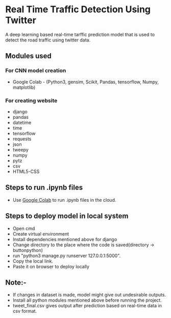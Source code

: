 # Real Time Traffic Detection Using Twitter

A deep learning based real-time tarffic prediction model that is used to detect the road traffic using twitter data.
 
## Modules used

### For CNN model creation

* Google Colab - (Python3, gensim, Scikit, Pandas, tensorflow, Numpy, matplotlib)

### For creating website

* django
* pandas
* datetime
* time
* tensorflow
* requests
* json
* tweepy
* numpy
* pytz
* csv
* HTML5-CSS

## Steps to run .ipynb files

* Use [Google Colab](https://colab.research.google.com/notebooks/) to run .ipynb files in the cloud.

## Steps to deploy model in local system

* Open cmd
* Create virtual environment
* Install dependencies mentioned above for django
* Change directory to the place where the code is saved(directory -> buttonpython)
* run "python3 manage.py runserver 127.0.0.1:5000". 
* Copy the local link.
* Paste it on browser to deploy locally

## Note:-

* If changes in dataset is made, model might give out undesirable outputs.
* Install all python modules mentioned above before running the project.
* tweet_final.csv gives output after prediction based on real-time  data in csv format.
